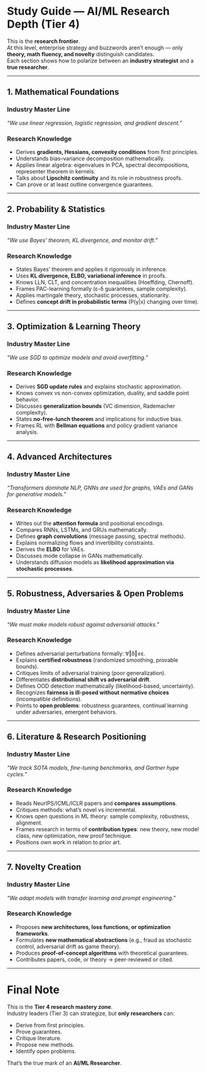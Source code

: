 # Study Guide — AI/ML Research Depth (Tier 4)

This is the **research frontier**.  
At this level, enterprise strategy and buzzwords aren’t enough — only **theory, math fluency, and novelty** distinguish candidates.  
Each section shows how to polarize between an **industry strategist** and a **true researcher**.

---

## 1\. Mathematical Foundations

### Industry Master Line

_“We use linear regression, logistic regression, and gradient descent.”_

### Research Knowledge

*   Derives **gradients, Hessians, convexity conditions** from first principles.
*   Understands bias–variance decomposition mathematically.
*   Applies linear algebra: eigenvalues in PCA, spectral decompositions, representer theorem in kernels.
*   Talks about **Lipschitz continuity** and its role in robustness proofs.
*   Can prove or at least outline convergence guarantees.

---

## 2\. Probability & Statistics

### Industry Master Line

_“We use Bayes’ theorem, KL divergence, and monitor drift.”_

### Research Knowledge

*   States Bayes’ theorem and applies it rigorously in inference.
*   Uses **KL divergence, ELBO, variational inference** in proofs.
*   Knows LLN, CLT, and concentration inequalities (Hoeffding, Chernoff).
*   Frames PAC-learning formally (ε-δ guarantees, sample complexity).
*   Applies martingale theory, stochastic processes, stationarity.
*   Defines **concept drift in probabilistic terms** (P(y|x) changing over time).

---

## 3\. Optimization & Learning Theory

### Industry Master Line

_“We use SGD to optimize models and avoid overfitting.”_

### Research Knowledge

*   Derives **SGD update rules** and explains stochastic approximation.
*   Knows convex vs non-convex optimization, duality, and saddle point behavior.
*   Discusses **generalization bounds** (VC dimension, Rademacher complexity).
*   States **no-free-lunch theorem** and implications for inductive bias.
*   Frames RL with **Bellman equations** and policy gradient variance analysis.

---

## 4\. Advanced Architectures

### Industry Master Line

_“Transformers dominate NLP, GNNs are used for graphs, VAEs and GANs for generative models.”_

### Research Knowledge

*   Writes out the **attention formula** and positional encodings.
*   Compares RNNs, LSTMs, and GRUs mathematically.
*   Defines **graph convolutions** (message passing, spectral methods).
*   Explains normalizing flows and invertibility constraints.
*   Derives the **ELBO** for VAEs.
*   Discusses mode collapse in GANs mathematically.
*   Understands diffusion models as **likelihood approximation via stochastic processes**.

---

## 5\. Robustness, Adversaries & Open Problems

### Industry Master Line

_“We must make models robust against adversarial attacks.”_

### Research Knowledge

*   Defines adversarial perturbations formally: ∀‖δ‖≤ε.
*   Explains **certified robustness** (randomized smoothing, provable bounds).
*   Critiques limits of adversarial training (poor generalization).
*   Differentiates **distributional shift vs adversarial drift**.
*   Defines OOD detection mathematically (likelihood-based, uncertainty).
*   Recognizes **fairness is ill-posed without normative choices** (incompatible definitions).
*   Points to **open problems**: robustness guarantees, continual learning under adversaries, emergent behaviors.

---

## 6\. Literature & Research Positioning

### Industry Master Line

_“We track SOTA models, fine-tuning benchmarks, and Gartner hype cycles.”_

### Research Knowledge

*   Reads NeurIPS/ICML/ICLR papers and **compares assumptions**.
*   Critiques methods: what’s novel vs incremental.
*   Knows open questions in ML theory: sample complexity, robustness, alignment.
*   Frames research in terms of **contribution types**: new theory, new model class, new optimization, new proof technique.
*   Positions own work in relation to prior art.

---

## 7\. Novelty Creation

### Industry Master Line

_“We adapt models with transfer learning and prompt engineering.”_

### Research Knowledge

*   Proposes **new architectures, loss functions, or optimization frameworks**.
*   Formulates **new mathematical abstractions** (e.g., fraud as stochastic control, adversarial drift as game theory).
*   Produces **proof-of-concept algorithms** with theoretical guarantees.
*   Contributes papers, code, or theory → peer-reviewed or cited.

---

# Final Note

This is the **Tier 4 research mastery zone**.  
Industry leaders (Tier 3) can strategize, but **only researchers** can:

*   Derive from first principles.
*   Prove guarantees.
*   Critique literature.
*   Propose new methods.
*   Identify open problems.

That’s the true mark of an **AI/ML Researcher**.